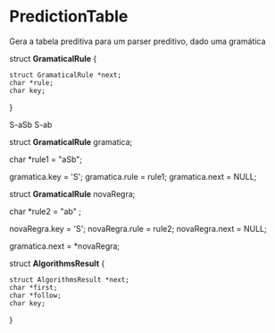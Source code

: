 # PredictionTable
Gera a tabela preditiva para um parser preditivo, dado uma gramática

struct **GramaticalRule**
{

    struct GramaticalRule *next;
    char *rule;
    char key;
      
}

S-aSb
S-ab

struct **GramaticalRule** gramatica;

char *rule1 = "aSb";


gramatica.key = 'S';
gramatica.rule = rule1;
gramatica.next = NULL;

struct **GramaticalRule** novaRegra;

char *rule2 = "ab" ;

novaRegra.key = 'S';
novaRegra.rule = rule2;
novaRegra.next = NULL;

gramatica.next = *novaRegra;


struct **AlgorithmsResult**
{

    struct AlgorithmsResult *next;
    char *first;
    char *follow;
    char key;
	
}
